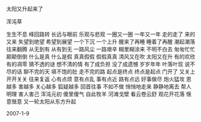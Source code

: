 太阳又升起来了

浑沌草


生生不息 峰回路转
长远与眼前 乐观与悲观
一圈又一圈 一年又一年
走的走了 来的又来
失望到绝望 希望到展望
一个下沉 一个上升
醒来了再睡 睡着了再醒
潮起潮落 往来翻腾
从无到有 从有到无
一路风尘 一路艰辛
糊里糊涂来 不明不白去
匆匆忙忙 颠颠倒倒
什么是真 什么是假
真真假假 假假真真
清风又在吹 太阳又在升
有的欢欣 有的凋零
猜不透的谜 想不清的情
有了成负担 没了成遗憾
岁岁年年 叶落叶现
说不尽的话 聊不完的天
填不饱的肚 走不完的路
起点是终点 终点是起点
门开了 又关上
开开关关 往来复返
心有点烦 意有点乱
事有点近 路有点远
好事做尽 炮火猛攻
恩越多 害越多
关心越多 狐疑越多
回首往事 不如不做
悄悄地走来 静静地离去
帮人明理 害人害己
浑沌元初 傻里傻气
自此牧羊 河滩戈壁
看云卷云舒 观花开花落
惬意惬意 又一轮太阳从东方升起

2007-1-9 



